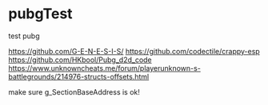 # pubgTest
test pubg

https://github.com/G-E-N-E-S-I-S/
https://github.com/codectile/crappy-esp
https://github.com/HKbool/Pubg_d2d_code
https://www.unknowncheats.me/forum/playerunknown-s-battlegrounds/214976-structs-offsets.html

make sure g_SectionBaseAddress is ok!
